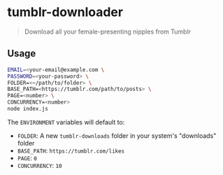 # tumblr-downloader

> Download all your female-presenting nipples from Tumblr

## Usage

```sh
EMAIL=<your-email@example.com \
PASSWORD=<your-password> \
FOLDER=<~/path/to/folder> \
BASE_PATH=<https://tumblr.com/path/to/posts> \
PAGE=<number> \
CONCURRENCY=<number>
node index.js
```

The `ENVIRONMENT` variables will default to:

- `FOLDER`: A new `tumblr-downloads` folder in your system's "downloads" folder
- `BASE_PATH`: `https://tumblr.com/likes`
- `PAGE`: `0`
- `CONCURRENCY`: `10`

